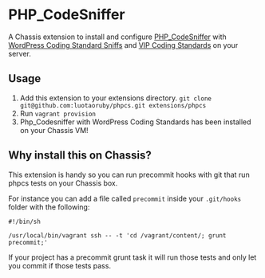 # PHP_CodeSniffer
A Chassis extension to install and configure [PHP_CodeSniffer](http://pear.php.net/package/PHP_CodeSniffer) with [WordPress Coding Standard Sniffs](https://github.com/WordPress-Coding-Standards/WordPress-Coding-Standards) and [VIP Coding Standards](https://github.com/Automattic/VIP-Coding-Standards) on your server.

## Usage
1. Add this extension to your extensions directory. `git clone git@github.com:luotaoruby/phpcs.git extensions/phpcs`
2. Run `vagrant provision`
3. Php_Codesniffer with WordPress Coding Standards has been installed on your Chassis VM!

## Why install this on Chassis?

This extension is handy so you can run precommit hooks with git that run phpcs tests on your Chassis box.

For instance you can add a file called `precommit` inside your `.git/hooks` folder with the following:

	#!/bin/sh
    
    /usr/local/bin/vagrant ssh -- -t 'cd /vagrant/content/; grunt precommit;'

If your project has a precommit grunt task it will run those tests and only let you commit if those tests pass.
